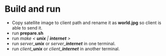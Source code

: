 # Build and run
* Copy satellite image to client path and rename it as **world.jpg** so client is able to send it.
* run **prepare.sh**
* run *make < **unix** | **internet** >*
* run *server_**unix*** or *server_**internet*** in one terminal.
* run *client_**unix*** or *client_**internet*** in another terminal.
